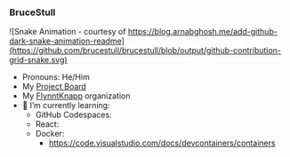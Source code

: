 ### BruceStull

<!--
![Bruce's GitHub stats](https://github-readme-stats.vercel.app/api?username=brucestull&theme=vue&show_icons=true)
-->
![Snake Animation - courtesy of https://blog.arnabghosh.me/add-github-dark-snake-animation-readme](https://github.com/brucestull/brucestull/blob/output/github-contribution-grid-snake.svg)

- Pronouns: He/Him
- My [Project Board](https://github.com/users/brucestull/projects/6/)
- My [FlynntKnapp](https://github.com/FlynntKnapp/) organization
- 🌱 I’m currently learning:
    - GitHub Codespaces:
    - React:
    - Docker:
        - <https://code.visualstudio.com/docs/devcontainers/containers>

<!--
**brucestull/brucestull** is a ✨ _special_ ✨ repository because its `README.md` (this file) appears on your GitHub profile.

Here are some ideas to get you started:

- 🔭 I’m currently working on ...
- 👯 I’m looking to collaborate on ...
- 🤔 I’m looking for help with ...
- 💬 Ask me about ...
- 📫 How to reach me: ...
- ⚡ Fun fact: ...
-->
